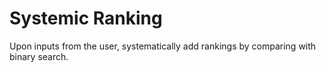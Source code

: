 # Systemic Ranking
Upon inputs from the user, systematically add rankings by comparing with binary search.
